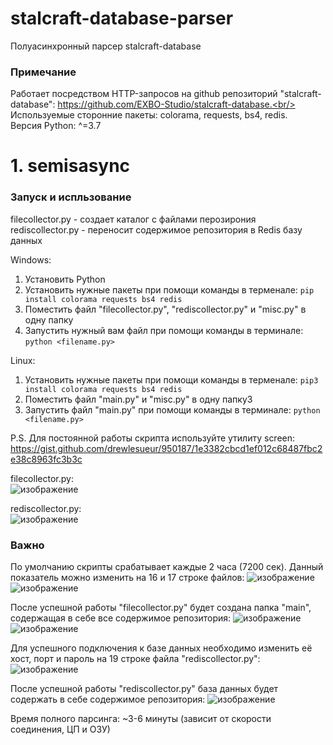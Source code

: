 # stalcraft-database-parser
Полуасинхронный парсер stalcraft-database

### Примечание
Работает посредством HTTP-запросов на github репозиторий "stalcraft-database":  https://github.com/EXBO-Studio/stalcraft-database.<br/>
Используемые сторонние пакеты: colorama, requests, bs4, redis. </br>
Версия Python: ^=3.7<br/>

# 1. semisasync

### Запуск и испльзование

filecollector.py - создает каталог с файлами перозирония </br>
rediscollector.py - переносит содержимое репозитория в Redis базу данных </br>

Windows:
1. Установить Python
2. Установить нужные пакеты при помощи команды в терменале: ```pip install colorama requests bs4 redis```
3. Поместить файл "filecollector.py", "rediscollector.py" и "misc.py" в одну папку
4. Запустить нужный вам файл при помощи команды в терминале: ```python <filename.py>```

Linux:
1. Установить нужные пакеты при помощи команды в терменале: ```pip3 install colorama requests bs4 redis```
2. Поместить файл "main.py" и "misc.py" в одну папку3
3. Запустить файл "main.py" при помощи команды в терминале: ```python <filename.py>```

P.S. Для постоянной работы скрипта используйте утилиту screen:</br>
https://gist.github.com/drewlesueur/950187/1e3382cbcd1ef012c68487fbc2e38c8963fc3b3c

filecollector.py: </br>
![изображение](https://user-images.githubusercontent.com/83385888/213999777-632a20da-b408-4708-b097-1b535a8b02b1.png)

rediscollector.py: </br>
![изображение](https://user-images.githubusercontent.com/83385888/214212210-62fa88f5-0fe1-46cd-9859-889d2c87555b.png)

### Важно
По умолчанию скрипты срабатывает каждые 2 часа (7200 сек). Данный показатель можно изменить на 16 и 17 строке файлов:
![изображение](https://user-images.githubusercontent.com/83385888/214000182-3164521f-abf2-408e-8a45-7d8d59af806f.png)
![изображение](https://user-images.githubusercontent.com/83385888/214210598-f6d868c5-1c80-4f07-848d-1fb0d93fb121.png)


После успешной работы "filecollector.py" будет создана папка "main", содержащая в себе все содержимое репозитория:
![изображение](https://user-images.githubusercontent.com/83385888/214000546-3c68f1e1-4845-4180-9e9e-943cd2438eb0.png)
![изображение](https://user-images.githubusercontent.com/83385888/214000589-3e6e5b3a-50ad-4283-969f-7464ee64fae1.png)

Для успешного подключения к базе данных необходимо изменить её хост, порт и пароль на 19 строке файла "rediscollector.py":
![изображение](https://user-images.githubusercontent.com/83385888/214211576-ca1b118d-47d5-4b4e-957e-1d7cb5ac1d96.png)

После успешной работы "rediscollector.py" база данных будет содержать в себе содержимое репозитория: 
![изображение](https://user-images.githubusercontent.com/83385888/214212393-ce593510-dcc3-47fa-9f75-8aa06b7b6f14.png)

Время полного парсинга: ~3-6 минуты (зависит от скорости соединения, ЦП и ОЗУ)

